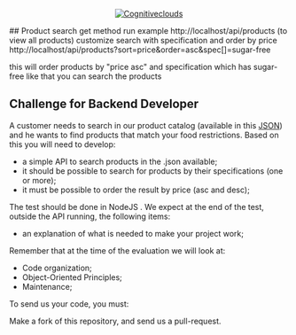 <p align="center">
  <a href="https://www.cognitiveclouds.com">
      <img src="https://media.licdn.com/dms/image/C4E0BAQFFOu_LYPeBow/company-logo_400_400/0?e=1560384000&v=beta&t=xmTg-Ns3AkZYbbIw6178VC52O1bmCxbV4TNF7uNWxPg" alt="Cognitiveclouds"/>
  </a>
</p>
## Product search
get method run example http://localhost/api/products (to view all products) customize search with specification and order by price http://localhost/api/products?sort=price&order=asc&spec[]=sugar-free

this will order products by "price asc" and specification which has sugar-free like that you can search the products
## Challenge for Backend Developer

A customer needs to search in our product catalog (available in this <a href="https://github.com/ArvindNarayanCognitive/challenge/blob/master/products.json">JSON</a>) and he wants to find products that match your food restrictions.
Based on this you will need to develop:

- a simple API to search products in the .json available;
- it should be possible to search for products by their specifications (one or more);
- it must be possible to order the result by price (asc and desc);

The test should be done in NodeJS . We expect at the end of the test, outside the API running, the following items:

- an explanation of what is needed to make your project work;

Remember that at the time of the evaluation we will look at:

- Code organization;
- Object-Oriented Principles;
- Maintenance;

To send us your code, you must:

Make a fork of this repository, and send us a pull-request.
